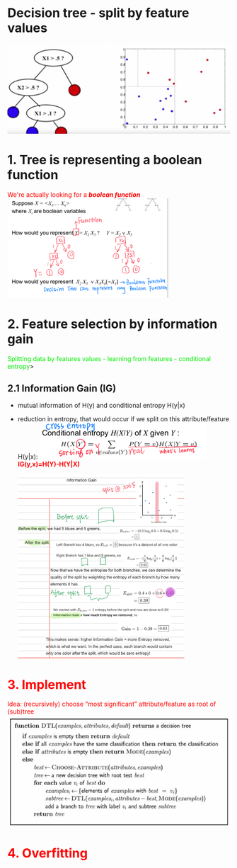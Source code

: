 #  Decision tree - split by feature values  
![](.1_Navive_Bayesian_classification_images/35802a01.png)
# 1. Tree is representing a boolean function
<font color='red'>We're actually looking for a **_boolean function_**</font>
![](../.ML_images/174b79a8.png)
# 2. Feature selection by information gain
<font color="'red"> Splitting data by features values - learning from features - conditional entropy</font>>

## 2.1 Information Gain (IG)
- mutual information of H(y) and conditional entropy H(y|x)
- reduction in entropy, that would occur if we split on this attribute/feature H(y|x):
![](../.ML_images/ea24b30f.png)
 **<font color='red'>IG(y,x)=H(Y)-H(Y|X)**

  ![](../.ML_images/9fe260b2.png)

# 3. Implement
Idea: (recursively) choose “most significant”
attribute/feature as root of (sub)tree
![](.1_Navive_Bayesian_classification_images/5773c9bc.png)  

# 4. Overfitting